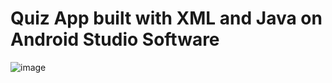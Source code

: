 # Quiz App built with XML and Java on Android Studio Software
![image](https://github.com/govardhan666/Quiz_App/assets/71170706/1daec732-ed3b-4e2c-a23f-aa41bf42eeee)
